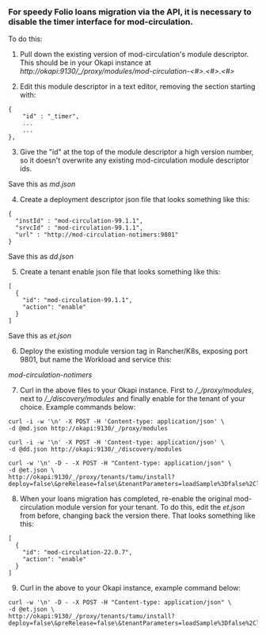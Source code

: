 ### For speedy Folio loans migration via the API, it is necessary to disable the timer interface for mod-circulation.

To do this:

1) Pull down the existing version of mod-circulation's module descriptor. This should be in your Okapi instance at *http://okapi:9130/_/proxy/modules/mod-circulation-<#>.<#>.<#>*

2) Edit this module descriptor in a text editor, removing the section starting with:
```
{
    "id" : "_timer",
    ...
    ...
},
```
3) Give the "id" at the top of the module descriptor a high version number, so it doesn't overwrite any existing mod-circulation module descriptor ids.

Save this as *md.json*

4) Create a deployment descriptor json file that looks something like this:
```
{
  "instId" : "mod-circulation-99.1.1",
  "srvcId" : "mod-circulation-99.1.1",
  "url" : "http://mod-circulation-notimers:9801"
}
```
Save this as *dd.json*

5) Create a tenant enable json file that looks something like this:
```
[
  {
    "id": "mod-circulation-99.1.1",
    "action": "enable"
  }
]
```
Save this as *et.json*

6. Deploy the existing module version tag in Rancher/K8s, exposing port 9801, but name the Workload and service this:

*mod-circulation-notimers*

7) Curl in the above files to your Okapi instance. First to */_/proxy/modules*, next to */_/discovery/modules* and finally enable for the tenant of your choice. Example commands below:

```
curl -i -w '\n' -X POST -H 'Content-type: application/json' \
-d @md.json http://okapi:9130/_/proxy/modules

curl -i -w '\n' -X POST -H 'Content-type: application/json' \
-d @dd.json http://okapi:9130/_/discovery/modules

curl -w '\n' -D - -X POST -H "Content-type: application/json" \
-d @et.json \
http://okapi:9130/_/proxy/tenants/tamu/install?deploy=false\&preRelease=false\&tenantParameters=loadSample%3Dfalse%2CloadReference%3Dfalse
```
8) When your loans migration has completed, re-enable the original mod-circulation module version for your tenant. To do this, edit the *et.json* from before, changing back the version there. That looks something like this:
```
[
  {
    "id": "mod-circulation-22.0.7",
    "action": "enable"
  }
]
```

9) Curl in the above to your Okapi instance, example command below:

```
curl -w '\n' -D - -X POST -H "Content-type: application/json" \
-d @et.json \
http://okapi:9130/_/proxy/tenants/tamu/install?deploy=false\&preRelease=false\&tenantParameters=loadSample%3Dfalse%2CloadReference%3Dfalse
```
